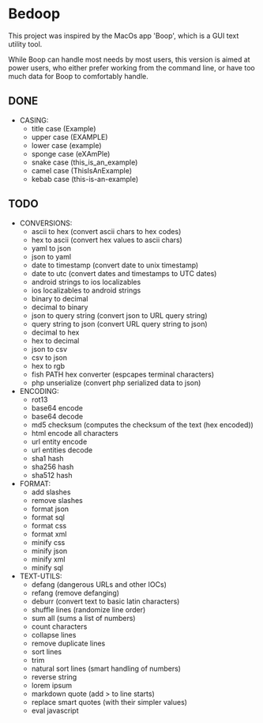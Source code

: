 # Bedoop

This project was inspired by the MacOs app 'Boop', which is a GUI text utility tool. 

While Boop can handle most needs by most users, this version is aimed at power users, 
who either prefer working from the command line, or have too much data for Boop to comfortably handle.

## DONE
 - CASING:
     - title case (Example)
     - upper case (EXAMPLE)
     - lower case (example)
     - sponge case (eXAmPle)
     - snake case (this_is_an_example)
     - camel case (ThisIsAnExample)
     - kebab case (this-is-an-example)

## TODO
 - CONVERSIONS:
     - ascii to hex (convert ascii chars to hex codes)
     - hex to ascii (convert hex values to ascii chars)
     - yaml to json
     - json to yaml
     - date to timestamp (convert date to unix timestamp)
     - date to utc (convert dates and timestamps to UTC dates)
     - android strings to ios localizables
     - ios localizables to android strings
     - binary to decimal
     - decimal to binary
     - json to query string (convert json to URL query string)
     - query string to json (convert URL query string to json)
     - decimal to hex
     - hex to decimal
     - json to csv
     - csv to json
     - hex to rgb
     - fish PATH hex converter (espcapes terminal characters)
     - php unserialize (convert php serialized data to json) 
 - ENCODING:
     - rot13
     - base64 encode
     - base64 decode
     - md5 checksum (computes the checksum of the text (hex encoded))
     - html encode all characters
     - url entity encode
     - url entities decode
     - sha1 hash
     - sha256 hash
     - sha512 hash 
 - FORMAT:
     - add slashes
     - remove slashes
     - format json
     - format sql
     - format css
     - format xml
     - minify css
     - minify json
     - minify xml
     - minify sql 
 - TEXT-UTILS:
     - defang (dangerous URLs and other IOCs)
     - refang (remove defanging)
     - deburr (convert text to basic latin characters)
     - shuffle lines (randomize line order)
     - sum all (sums a list of numbers)
     - count characters
     - collapse lines
     - remove duplicate lines
     - sort lines
     - trim
     - natural sort lines (smart handling of numbers)
     - reverse string
     - lorem ipsum
     - markdown quote (add > to line starts)
     - replace smart quotes (with their simpler values)
     - eval javascript 

